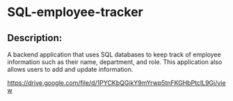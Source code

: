 # SQL-employee-tracker

## Description:
A backend application that uses SQL databases to keep track of employee information such as their name, department, and role. This application also allows users to add and update information.

https://drive.google.com/file/d/1PYCKbQGikY9mYrwp5tnFKGHbPtcIL9Gj/view